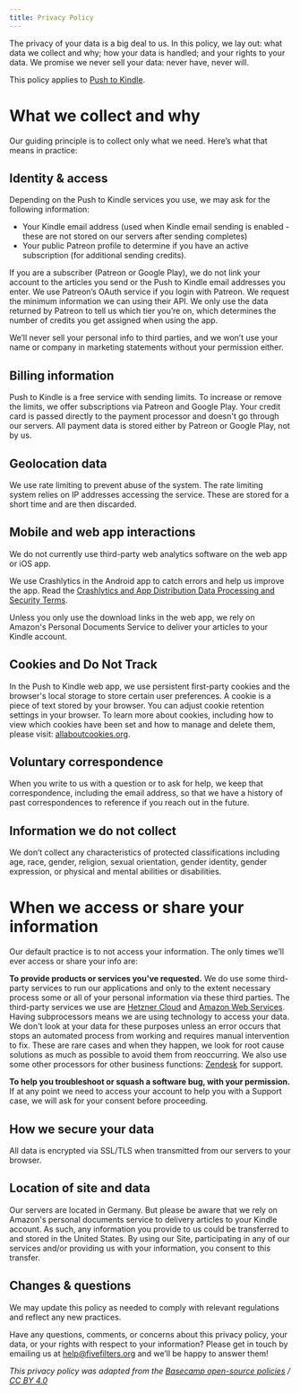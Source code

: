 ```yaml
---
title: Privacy Policy
---
```


The privacy of your data is a big deal to us. In this policy, we lay out: what data we collect and why; how your data is handled; and your rights to your data. We promise we never sell your data: never have, never will.

This policy applies to [Push to Kindle](https://www.fivefilters.org/push-to-kindle/).

# What we collect and why

Our guiding principle is to collect only what we need. Here’s what that means in practice:

## Identity & access

Depending on the Push to Kindle services you use, we may ask for the following information:

* Your Kindle email address (used when Kindle email sending is enabled - these are not stored on our servers after sending completes)
* Your public Patreon profile to determine if you have an active subscription (for additional sending credits).

If you are a subscriber (Patreon or Google Play), we do not link your account to the articles you send or the Push to Kindle email addresses you enter. We use Patreon’s OAuth service if you login with Patreon. We request the minimum information we can using their API. We only use the data returned by Patreon to tell us which tier you’re on, which determines the number of credits you get assigned when using the app.

We’ll never sell your personal info to third parties, and we won’t use your name or company in marketing statements without your permission either.

## Billing information

Push to Kindle is a free service with sending limits. To increase or remove the limits, we offer subscriptions via Patreon and Google Play. Your credit card is passed directly to the payment processor and doesn't go through our servers. All payment data is stored either by Patreon or Google Play, not by us.

## Geolocation data

We use rate limiting to prevent abuse of the system. The rate limiting system relies on IP addresses accessing the service. These are stored for a short time and are then discarded.

## Mobile and web app interactions

We do not currently use third-party web analytics software on the web app or iOS app.

We use Crashlytics in the Android app to catch errors and help us improve the app. Read the [Crashlytics and App Distribution Data Processing and Security Terms](https://firebase.google.com/terms/crashlytics-app-distribution-data-processing-terms).

Unless you only use the download links in the web app, we rely on Amazon's Personal Documents Service to deliver your articles to your Kindle account. 

## Cookies and Do Not Track

In the Push to Kindle web app, we use persistent first-party cookies and the browser's local storage to store certain user preferences. A cookie is a piece of text stored by your browser. You can adjust cookie retention settings in your browser. To learn more about cookies, including how to view which cookies have been set and how to manage and delete them, please visit: [allaboutcookies.org](https://www.allaboutcookies.org/).

## Voluntary correspondence

When you write to us with a question or to ask for help, we keep that correspondence, including the email address, so that we have a history of past correspondences to reference if you reach out in the future.

## Information we do not collect

We don’t collect any characteristics of protected classifications including age, race, gender, religion, sexual orientation, gender identity, gender expression, or physical and mental abilities or disabilities.

# When we access or share your information

Our default practice is to not access your information. The only times we’ll ever access or share your info are:

**To provide products or services you've requested.** We do use some third-party services to run our applications and only to the extent necessary process some or all of your personal information via these third parties. The third-party services we use are [Hetzner Cloud](https://www.hetzner.com/rechtliches/impressum) and [Amazon Web Services](https://aws.amazon.com/compliance/gdpr-center/). Having subprocessors means we are using technology to access your data. We don't look at your data for these purposes unless an error occurs that stops an automated process from working and requires manual intervention to fix. These are rare cases and when they happen, we look for root cause solutions as much as possible to avoid them from reoccurring. We also use some other processors for other business functions: [Zendesk](https://www.zendesk.com/company/privacy-and-data-protection/) for support.

**To help you troubleshoot or squash a software bug, with your permission.** If at any point we need to access your account to help you with a Support case, we will ask for your consent before proceeding.

## How we secure your data

All data is encrypted via SSL/TLS when transmitted from our servers to your browser.


## Location of site and data

Our servers are located in Germany. But please be aware that we rely on Amazon's personal documents service to delivery articles to your Kindle account. As such, any information you provide to us could be transferred to and stored in the United States. By using our Site, participating in any of our services and/or providing us with your information, you consent to this transfer.

## Changes & questions

We may update this policy as needed to comply with relevant regulations and reflect any new practices.

Have any questions, comments, or concerns about this privacy policy, your data, or your rights with respect to your information? Please get in touch by emailing us at help@fivefilters.org and we’ll be happy to answer them!

_This privacy policy was adapted from the [Basecamp open-source policies](https://github.com/basecamp/policies) / [CC BY 4.0](https://creativecommons.org/licenses/by/4.0/)_